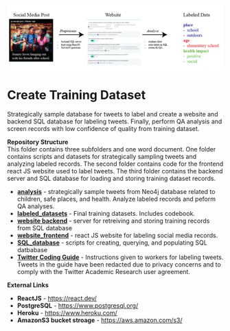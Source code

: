 ![GitHub Logo](https://github.com/larkinandy/ChildrensHealthSocialMediaASP3IRE/blob/main/images/1x/TrainingDataExample.png)

# Create Training Dataset
Strategically sample database for tweets to label and create a website and backend SQL database for labeling tweets.  Finally, perform QA analysis and screen records with low confidence of quality from training dataset.


**Repository Structure** <br>
This folder contains three subfolders and one word document. One folder contains scripts and datasets for strategically sampling tweets and analyzing labeled records.  The second folder contains code for the frontend react JS website used to label tweets.  The third folder contains the backend server and SQL database for loading and storing training dataset records.

- **[analysis](https://github.com/larkinandy/ChildrensHealthSocialMediaASP3IRE/tree/master/deep_learning/create_training_dataset/analysis)** - strategically sample tweets from Neo4j database related to children, safe places, and health.  Analyze labeled records and peform QA analyses.  <br>
- **[labeled_datasets](https://github.com/larkinandy/ChildrensHealthSocialMediaASP3IRE/tree/main/deep_learning/create_training_dataset/labeled_datasets)** - Final training datasets. Includes codebook.
- **[website backend](https://github.com/larkinandy/ChildrensHealthSocialMediaASP3IRE/tree/master/deep_learning/create_training_dataset/website_backend)** - server for retreiving and storing training records from SQL database  <br>
- **[website_frontend](https://github.com/larkinandy/ChildrensHealthSocialMediaASP3IRE/tree/master/deep_learning/create_training_dataset/website_frontend)** - react JS website for labeling social media records. <br>
- **[SQL_database](https://github.com/larkinandy/ChildrensHealthSocialMediaASP3IRE/tree/main/deep_learning/create_training_dataset/SQL_database)** - scripts for creating, querying, and populating SQL datbabase
- **[Twitter Coding Guide](https://github.com/larkinandy/ChildrensHealthSocialMediaASP3IRE/blob/main/deep_learning/create_training_dataset/Twitter%20Coding%20Guide_Redacted_20221026.docx)** - Instructions given to workers for labeling tweets. Tweets in the guide have been redacted due to privacy concerns and to comply with the Twitter Academic Research user agreement.

**External Links**
- **ReactJS** - https://react.dev/
- **PostgreSQL** - https://www.postgresql.org/
- **Heroku** - https://www.heroku.com/
- **AmazonS3 bucket stroage** - https://aws.amazon.com/s3/
